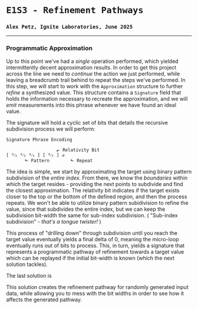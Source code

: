 # `E1S3 - Refinement Pathways`
### `Alex Petz, Ignite Laboratories, June 2025`

---

### Programmatic Approximation
Up to this point we've had a _single_ operation performed, which yielded intermittently decent approximation
results.  In order to get this project across the line we need to _continue_ the action we just performed, while
leaving a breadcrumb trail behind to repeat the steps we've performed.  In this step, we will start to work with
the `Approximation` structure to further _refine_ a synthesized value.  This structure contains a `Signature` field
that holds the information necessary to recreate the approximation, and we will _emit_ measurements into this phrase
whenever we have found an ideal value.

The signature will hold a cyclic set of bits that details the recursive subdivision process we will perform:

    Signature Phrase Encoding

                       ⬐ Relativity Bit
    [ ⁰⁄₁ ⁰⁄₁ ⁰⁄₁ ] [ ⁰⁄₁ ] ↺
           ⬑ Pattern        ⬑ Repeat

The idea is simple, we start by approximating the target using binary pattern subdivision of the _entire index._
From there, we know the _boundaries_ within which the target resides - providing the next points to subdivide
and find the closest approximation.  The relativity bit indicates if the target exists closer to the top or the
bottom of the defined region, and then the process repeats.  We won't be able to utilize binary pattern subidivision
to refine the value, since that subdivides the entire index, but we can keep the subdivision bit-width the same
for sub-index subdivision.  ( "Sub-index subdivision" - _that's a tongue twister!_ )

This process of "drilling down" through subdivision until you reach the target value eventually yields a final
delta of 0, meaning the micro-loop eventually runs out of bits to process.  This, in turn, yields a signature that 
represents a programmatic pathway of refinement towards a target value which can be replayed if the initial bit-width 
is known (which the next solution tackles).

The last solution is 

This solution creates the refinement pathway for randomly generated input data, while allowing you to mess with the 
bit widths in order to see how it affects the generated pathway.